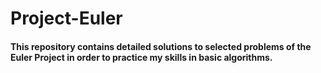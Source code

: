 # Project-Euler


#### This repository contains detailed solutions to selected problems of the Euler Project in order to practice my skills in basic algorithms.
